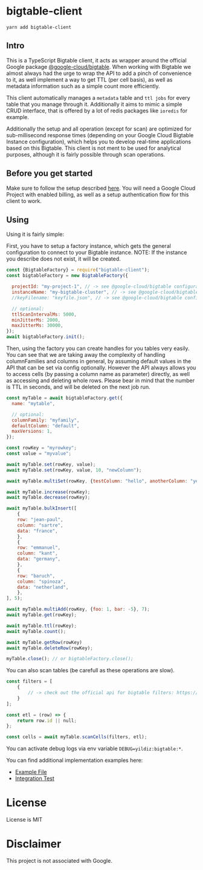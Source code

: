 # bigtable-client

`yarn add bigtable-client`

## Intro

This is a TypeScript Bigtable client, it acts as wrapper around the official 
Google package [@google-cloud/bigtable](https://github.com/googleapis/nodejs-bigtable).
When working with Bigtable we almost always had the urge to wrap the API to add a pinch
of convenience to it, as well implement a way to get TTL (per cell basis), as well as metadata
information such as a simple count more efficiently.

This client automatically manages a `metadata` table and `ttl jobs` for every table that you manage
through it. Additionally it aims to mimic a simple CRUD interface, that is offered by a lot of redis packages
like `ioredis` for example.

Additionally the setup and all operation (except for scan) are optimized for sub-millisecond response times
(depending on your Google Cloud Bigtable Instance configuration), which helps you to develop real-time
applications based on this Bigtable. This client is not ment to be used for analytical purposes, although
it is fairly possible through scan operations.

## Before you get started

Make sure to follow the setup described [here](https://github.com/googleapis/nodejs-bigtable#before-you-begin).
You will need a Google Cloud Project with enabled billing, as well as a
setup authentication flow for this client to work.

## Using

Using it is fairly simple:

First, you have to setup a factory instance, which gets the general
configuration to connect to your Bigtable instance.
NOTE: If the instance you describe does not exist, it will be created.

```javascript
const {BigtableFactory} = require("bigtable-client");
const bigtableFactory = new BigtableFactory({

  projectId: "my-project-1", // -> see @google-cloud/bigtable configuration
  instanceName: "my-bigtable-cluster", // -> see @google-cloud/bigtable configuration
  //keyFilename: "keyfile.json", // -> see @google-cloud/bigtable configuration

  // optional:
  ttlScanIntervalMs: 5000,
  minJitterMs: 2000,
  maxJitterMs: 30000,
});
await bigtableFactory.init();
```

Then, using the factory you can create handles for you tables very easily.
You can see that we are taking away the complexity of handling columnFamilies and
columns in general, by assuming default values in the API that can be set via config optionally.
However the API always allows you to access cells (by passing a column name as parameter) directly,
as well as accessing and deleting whole rows. Please bear in mind that the number is TTL in seconds, 
and will be deleted on the next job run.

```javascript
const myTable = await bigtableFactory.get({
  name: "mytable",

  // optional:
  columnFamily: "myfamily",
  defaultColumn: "default",
  maxVersions: 1,
});

const rowKey = "myrowkey";
const value = "myvalue";

await myTable.set(rowKey, value);
await myTable.set(rowKey, value, 10, "newColumn");

await myTable.multiSet(rowKey, {testColumn: "hello", anotherColumn: "yes"}, 5);

await myTable.increase(rowKey);
await myTable.decrease(rowKey);

await myTable.bulkInsert([
    {
    row: "jean-paul",
    column: "sartre",
    data: "france",
    },
    {
    row: "emmanuel",
    column: "kant",
    data: "germany",
    },
    {
    row: "baruch",
    column: "spinoza",
    data: "netherland",
    },
], 5);

await myTable.multiAdd(rowKey, {foo: 1, bar: -5}, 7);
await myTable.get(rowKey);

await myTable.ttl(rowKey);
await myTable.count();

await myTable.getRow(rowKey)
await myTable.deleteRow(rowKey);

myTable.close(); // or bigtableFactory.close();
```

You can also scan tables (be carefull as these operations are slow).

```javascript
const filters = [
    {
        // -> check out the official api for bigtable filters: https://cloud.google.com/nodejs/docs/reference/bigtable/0.13.x/Filter#interleave
    }
];

const etl = (row) => {
    return row.id || null;
};

const cells = await myTable.scanCells(filters, etl);
```

You can activate debug logs via env variable `DEBUG=yildiz:bigtable:*`.

You can find additional implementation examples here:
* [Example File](example/index.ts)
* [Integration Test](test/int/Service.test.js)

# License

License is MIT

# Disclaimer

This project is not associated with Google.
